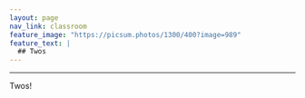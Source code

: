 ```yaml
---
layout: page
nav_link: classroom
feature_image: "https://picsum.photos/1300/400?image=989"
feature_text: |
  ## Twos
---
```


---

Twos!

